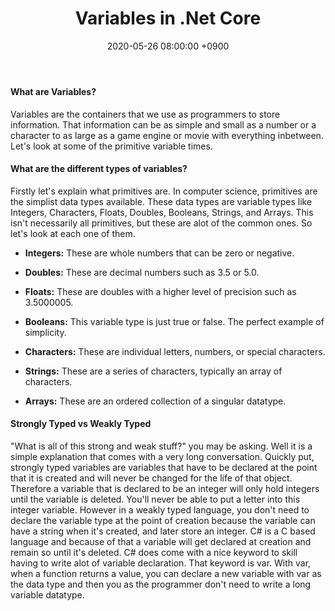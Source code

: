 ﻿---
title: Variables in .Net Core
date: 2020-05-26 08:00:00 +0900
categories: [ c# ]
tags: [  ]
---

#### What are Variables?

Variables are the containers that we use as programmers to store information.  That information can be as simple and small as a number or a character to as large as a game engine or movie with everything inbetween.  Let\'s look at some of the primitive variable times.

#### What are the different types of variables?

Firstly let\'s explain what primitives are.  In computer science, primitives are the simplist data types available.  These data types are variable types like Integers, Characters, Floats, Doubles, Booleans, Strings, and Arrays.  This isn\'t necessarily all primitives, but these are alot of the common ones.  So let\'s look at each one of them.

* **Integers:** These are whole numbers that can be zero or negative.

* **Doubles:** These are decimal numbers such as 3.5 or 5.0.

* **Floats:** These are doubles with a higher level of precision such as 3.5000005.

* **Booleans:** This variable type is just true or false.  The perfect example of simplicity.

* **Characters:** These are individual letters, numbers, or special characters.

* **Strings:** These are a series of characters, typically an array of characters.

* **Arrays:** These are an ordered collection of a singular datatype.

#### Strongly Typed vs Weakly Typed

"What is all of this strong and weak stuff?" you may be asking.  Well it is a simple explanation that comes with a very long conversation.  Quickly put, strongly typed variables are variables that have to be declared at the point that it is created and will never be changed for the life of that object.  Therefore a variable that is declared to be an integer will only hold integers until the variable is deleted.  You\'ll never be able to put a letter into this integer variable.  However in a weakly typed language, you don\'t need to declare the variable type at the point of creation because the variable can have a string when it\'s created, and later store an integer.  C# is a C based language and because of that a variable will get declared at creation and remain so until it\'s deleted.  C# does come with a nice keyword to skill having to write alot of variable declaration.  That keyword is var.  With var, when a function returns a value, you can declare a new variable with var as the data type and then you as the programmer don\'t need to write a long variable datatype.

